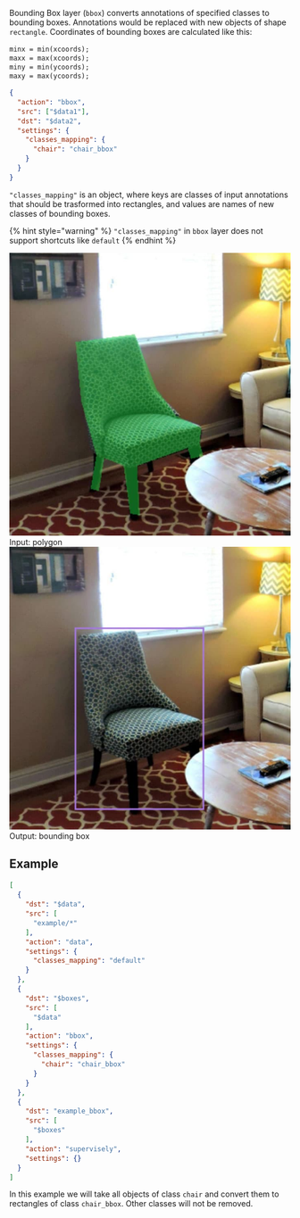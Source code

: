 Bounding Box layer (`bbox`) converts annotations of specified classes to bounding boxes. Annotations would be replaced with new objects of shape `rectangle`. Coordinates of bounding boxes are calculated like this:

```
minx = min(xcoords);
maxx = max(xcoords);
miny = min(ycoords);
maxy = max(ycoords);
```

```json
{
  "action": "bbox",
  "src": ["$data1"],
  "dst": "$data2",
  "settings": {
    "classes_mapping": {
      "chair": "chair_bbox"
    }
  }
}
```

`"classes_mapping"` is an object, where keys are classes of input annotations that should be trasformed into rectangles, and values are names of new classes of bounding boxes.

{% hint style="warning" %}
`"classes_mapping"` in `bbox` layer does not support shortcuts like `default`
{% endhint %}

<div class="previews">
    <span>
      <img src="../../assets/legacy/export/bbox/input.jpg"/>
      <span>Input: polygon</span>
    </span>
    <span>
      <img src="../../assets/legacy/export/bbox/output.jpg"/>
      <span>Output: bounding box</span>
    </span>
</div>

## Example

```json
[
  {
    "dst": "$data",
    "src": [
      "example/*"
    ],
    "action": "data",
    "settings": {
      "classes_mapping": "default"
    }
  },
  {
    "dst": "$boxes",
    "src": [
      "$data"
    ],
    "action": "bbox",
    "settings": {
      "classes_mapping": {
        "chair": "chair_bbox"
      }
    }
  },
  {
    "dst": "example_bbox",
    "src": [
      "$boxes"
    ],
    "action": "supervisely",
    "settings": {}
  }
]
```

In this example we will take all objects of class `chair` and convert them to rectangles of class `chair_bbox`. Other classes will not be removed.
